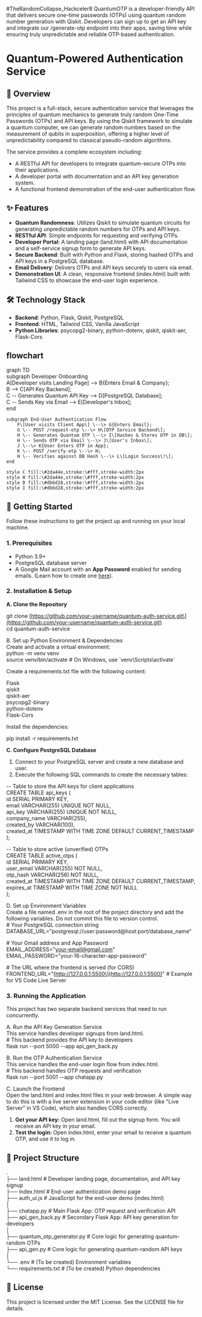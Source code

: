 #TheRandomCollapse_Hackceler8
QuantumOTP is a developer-friendly API that delivers secure one-time passwords (OTPs) using quantum random number generation with Qiskit. Developers can sign up to get an API key and integrate our /generate-otp endpoint into their apps, saving time while ensuring truly unpredictable and reliable OTP-based authentication.

# **Quantum-Powered Authentication Service**

## **📖 Overview**

This project is a full-stack, secure authentication service that leverages the principles of quantum mechanics to generate truly random One-Time Passwords (OTPs) and API keys. By using the Qiskit framework to simulate a quantum computer, we can generate random numbers based on the measurement of qubits in superposition, offering a higher level of unpredictability compared to classical pseudo-random algorithms.

The service provides a complete ecosystem including:

* A RESTful API for developers to integrate quantum-secure OTPs into their applications.  
* A developer portal with documentation and an API key generation system.  
* A functional frontend demonstration of the end-user authentication flow.

## **✨ Features**

* **Quantum Randomness**: Utilizes Qiskit to simulate quantum circuits for generating unpredictable random numbers for OTPs and API keys.  
* **RESTful API**: Simple endpoints for requesting and verifying OTPs.  
* **Developer Portal**: A landing page (land.html) with API documentation and a self-service signup form to generate API keys.  
* **Secure Backend**: Built with Python and Flask, storing hashed OTPs and API keys in a PostgreSQL database.  
* **Email Delivery**: Delivers OTPs and API keys securely to users via email.  
* **Demonstration UI**: A clean, responsive frontend (index.html) built with Tailwind CSS to showcase the end-user login experience.

## **🛠️ Technology Stack**

* **Backend**: Python, Flask, Qiskit, PostgreSQL  
* **Frontend**: HTML, Tailwind CSS, Vanilla JavaScript  
* **Python Libraries**: psycopg2-binary, python-dotenv, qiskit, qiskit-aer, Flask-Cors

## **flowchart**

graph TD  
    subgraph Developer Onboarding  
        A\[Developer visits Landing Page\] \--\> B{Enters Email & Company};  
        B \--\> C\[API Key Backend\];  
        C \-- Generates Quantum API Key \--\> D\[PostgreSQL Database\];  
        C \-- Sends Key via Email \--\> E\[Developer's Inbox\];  
    end

    subgraph End-User Authentication Flow  
        F\[User visits Client App\] \--\> G{Enters Email};  
        G \-- POST /request-otp \--\> H\[OTP Service Backend\];  
        H \-- Generates Quantum OTP \--\> I\[Hashes & Stores OTP in DB\];  
        H \-- Sends OTP via Email \--\> J\[User's Inbox\];  
        J \--\> K{User Enters OTP in App};  
        K \-- POST /verify-otp \--\> H;  
        H \-- Verifies against DB Hash \--\> L\[Login Success\!\];  
    end

    style C fill:\#2da44e,stroke:\#fff,stroke-width:2px  
    style H fill:\#2da44e,stroke:\#fff,stroke-width:2px  
    style D fill:\#db6d28,stroke:\#fff,stroke-width:2px  
    style I fill:\#db6d28,stroke:\#fff,stroke-width:2px

## **🚀 Getting Started**

Follow these instructions to get the project up and running on your local machine.

### **1\. Prerequisites**

* Python 3.9+  
* PostgreSQL database server  
* A Google Mail account with an **App Password** enabled for sending emails. (Learn how to create one [here](https://support.google.com/accounts/answer/185833)).

### **2\. Installation & Setup**

**A. Clone the Repository**

git clone \[https://github.com/your-username/quantum-auth-service.git\](https://github.com/your-username/quantum-auth-service.git)  
cd quantum-auth-service

B. Set up Python Environment & Dependencies  
Create and activate a virtual environment:  
python \-m venv venv  
source venv/bin/activate  \# On Windows, use \`venv\\Scripts\\activate\`

Create a requirements.txt file with the following content:

Flask  
qiskit  
qiskit-aer  
psycopg2-binary  
python-dotenv  
Flask-Cors

Install the dependencies:

pip install \-r requirements.txt

**C. Configure PostgreSQL Database**

1. Connect to your PostgreSQL server and create a new database and user.  
2. Execute the following SQL commands to create the necessary tables:

\-- Table to store the API keys for client applications  
CREATE TABLE api\_keys (  
    id SERIAL PRIMARY KEY,  
    email VARCHAR(255) UNIQUE NOT NULL,  
    api\_key VARCHAR(255) UNIQUE NOT NULL,  
    company\_name VARCHAR(255),  
    created\_by VARCHAR(100),  
    created\_at TIMESTAMP WITH TIME ZONE DEFAULT CURRENT\_TIMESTAMP  
);

\-- Table to store active (unverified) OTPs  
CREATE TABLE active\_otps (  
    id SERIAL PRIMARY KEY,  
    user\_email VARCHAR(255) NOT NULL,  
    otp\_hash VARCHAR(256) NOT NULL,  
    created\_at TIMESTAMP WITH TIME ZONE DEFAULT CURRENT\_TIMESTAMP,  
    expires\_at TIMESTAMP WITH TIME ZONE NOT NULL  
);

D. Set up Environment Variables  
Create a file named .env in the root of the project directory and add the following variables. Do not commit this file to version control.  
\# Your PostgreSQL connection string  
DATABASE\_URL="postgresql://user:password@host:port/database\_name"

\# Your Gmail address and App Password  
EMAIL\_ADDRESS="your-email@gmail.com"  
EMAIL\_PASSWORD="your-16-character-app-password"

\# The URL where the frontend is served (for CORS)  
FRONTEND\_URL="\[http://127.0.0.1:5500\](http://127.0.0.1:5500)" \# Example for VS Code Live Server

### **3\. Running the Application**

This project has two separate backend services that need to run concurrently.

A. Run the API Key Generation Service  
This service handles developer signups from land.html.  
\# This backend provides the API key to developers  
flask run \--port 5000 \--app api\_gen\_back.py

B. Run the OTP Authentication Service  
This service handles the end-user login flow from index.html.  
\# This backend handles OTP requests and verification  
flask run \--port 5001 \--app chatapp.py

C. Launch the Frontend  
Open the land.html and index.html files in your web browser. A simple way to do this is with a live server extension in your code editor (like "Live Server" in VS Code), which also handles CORS correctly.

1. **Get your API key:** Open land.html, fill out the signup form. You will receive an API key in your email.  
2. **Test the login:** Open index.html, enter your email to receive a quantum OTP, and use it to log in.

## **📂 Project Structure**

.  
├── land.html               \# Developer landing page, documentation, and API key signup  
├── index.html              \# End-user authentication demo page  
├── auth\_ui.js              \# JavaScript for the end-user demo (index.html)  
│  
├── chatapp.py              \# Main Flask App: OTP request and verification API  
├── api\_gen\_back.py         \# Secondary Flask App: API key generation for developers  
│  
├── quantum\_otp\_generator.py \# Core logic for generating quantum-random OTPs  
├── api\_gen.py              \# Core logic for generating quantum-random API keys  
│  
└── .env                    \# (To be created) Environment variables  
└── requirements.txt        \# (To be created) Python dependencies

## **📜 License**

This project is licensed under the MIT License. See the LICENSE file for details.
